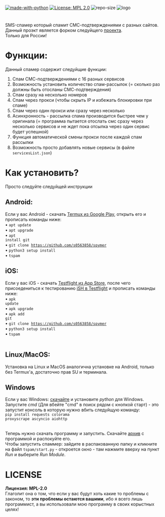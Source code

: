 [![made-with-python](https://img.shields.io/badge/Made%20with-Python-1f425f.svg)](https://www.python.org/) [![License: MPL 2.0](https://img.shields.io/badge/License-MPL%202.0-brightgreen.svg)](https://opensource.org/licenses/MPL-2.0) ![repo-size](https://img.shields.io/github/repo-size/s0563858/spymer)
![logo](https://raw.githubusercontent.com/s0563858/spymer/master/logo.jpg)
#
SMS-спамер который спамит СМС-подтверждениями с разных сайтов.<br>
Данный проэкт является форком следуйщего <a href="https://github.com/FSystem88/spymer">проекта</a>.<br>
Только для России!<br>

# Функции:
Данный спамер содержит следуйщие функции:
1. Спам СМС-подтверждениями с 16 разных сервисов
2. Возможность установить количество спам-рассылок (= сколько раз должны быть отосланы СМС-подтверждения)
3. Спам сразу на несколько номеров
4. Спам через прокси (чтобы скрыть IP и избежать блокировки при спаме)
5. Спам через один прокси или сразу через несколько
6. Асинхронность - рассылка спама производится быстрее чем у оригинала (= программа пытается отослать смс сразу через несколько сервисов и не ждет пока отсылка через один сервис будет успешной)
7. Функция автоматической смены прокси после каждой спам рассылки
8. Возможность просто добавлять новые сервисы (в файле <code>servicesList.json</code>)

# Как установить?
Просто следуйте следуйщей инструкции<br>
## Android:
Если у вас Android - скачать <a href="https://play.google.com/store/apps/details?id=com.termux&hl=ru">Termux из Google Play</a>, открыть его и прописать команды ниже:<br>
    • <code>apt update</code><br>
    • <code>apt upgrade</code><br>
    • <code>apt install git</code><br>
    • <code>git clone https://github.com/s0563858/spymer</code><br>
    • <code>python3 setup install</code><br>
    • <code>tspam</code><br>

## iOS:
Если у вас iOS - скачать <a href="https://apps.apple.com/ru/app/testflight/id899247664">Testflight из App Store</a>, после чего присоедениться к тестированию <a href="https://testflight.apple.com/join/97i7KM8O">iSH в Testflight</a> и прописать команды ниже:<br>
    • <code>apk update</code><br>
    • <code>apk upgrade</code><br>
    • <code>apk add git</code><br>
    • <code>git clone https://github.com/s0563858/spymer</code><br>
    • <code>python3 setup install</code><br>
    • <code>tspam</code><br>
    <br>
## Linux/MacOS:
Установка на Linux и MacOS аналогична установке на Android, только без Termux'a, достаточно прав SU и терминала.<br>

## Windows
Если у вас Windows: <a href="https://www.python.org/downloads/">скачайте</a> и установите *python* для Windows. <br>
Запустите *cmd* (Для вбейте "cmd" в поиск рядом с кнопкой старт) - это запустит консоль в которую нужно вбить следуйщую команду:<br>
<code>pip install requests colorama proxyscrape ascyncio aiohttp</code><br><br>

Теперь нужно скачать программу и запустить. Скачайте <a href="https://github.com/s0563858/spymer/archive/master.zip">архив</a> с программой и распокуйте его.<br>
    Чтобы запустить спаммер: зайдите в распакованную папку и кликните на файл <code>tspam/start.py</code> - откроется окно - там нажмите вверху на пункт *Run* и выберите *Run Module*.<br>






# LICENSE
**Лицензия: MPL-2.0**<br>
Глаголит она о том, что если у вас будут хоть какие то проблемы с законом, то <b>эти проблемы остаются вашими</b>, ибо я всего лишь программист, а вы использовали мою программу в своих корыстных целях!
